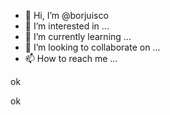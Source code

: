 - 👋 Hi, I’m @borjuisco
- 👀 I’m interested in ...
- 🌱 I’m currently learning ...
- 💞️ I’m looking to collaborate on ...
- 📫 How to reach me ...

<!---
borjuisco/borjuisco is a ✨ special ✨ repository because its `README.md` (this file) appears on your GitHub profile.
You can click the Preview link to take a look at your changes.
--->ok
ok
